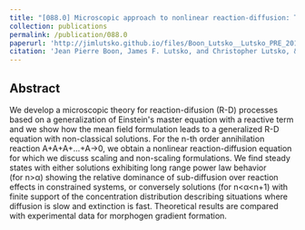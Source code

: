 ```yaml
---
title: "[088.0] Microscopic approach to nonlinear reaction-diffusion: The case of morphogen gradient formation"
collection: publications
permalink: /publication/088.0
paperurl: 'http://jimlutsko.github.io/files/Boon_Lutsko__Lutsko_PRE_2012.pdf'
citation: 'Jean Pierre Boon, James F. Lutsko, and Christopher Lutsko, &quot;Microscopic approach to nonlinear reaction-diffusion: The case of morphogen gradient formation&quot;, <i>Phys. Rev. E</i>, <strong>85</strong>, 21126 (2012)'
---
```

Abstract
---
We develop a microscopic theory for reaction-difusion (R-D) processes based on a generalization of Einstein&apos;s master equation with a reactive term and we show how the mean field formulation leads to a generalized R-D equation with non-classical solutions. For the n-th order annihilation reaction A+A+A+...+A->0, we obtain a nonlinear reaction-diffusion equation for which we discuss scaling and non-scaling formulations. We find steady states with either solutions exhibiting long range power law behavior (for n>α) showing the relative dominance of sub-diffusion over reaction effects in constrained systems, or conversely solutions (for n<α<n+1) with finite support of the concentration distribution describing situations where diffusion is slow and extinction is fast. Theoretical results are compared with experimental data for morphogen gradient formation.
